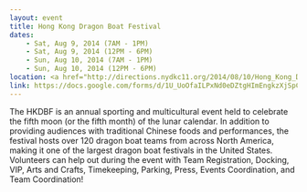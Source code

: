 ```yaml
---
layout: event
title: Hong Kong Dragon Boat Festival
dates: 
    - Sat, Aug 9, 2014 (7AM - 1PM)
    - Sat, Aug 9, 2014 (12PM - 6PM)
    - Sun, Aug 10, 2014 (7AM - 1PM)
    - Sun, Aug 10, 2014 (12PM - 6PM)
location: <a href="http://directions.nydkc11.org/2014/08/10/Hong_Kong_Dragon_Boat_Festival">Flushing Meadows Corona Park</a>
link: https://docs.google.com/forms/d/1U_UoOfaILPxNd0eDZtgHImEngkzXjSpC-LhgB_ci0Xk/viewform
---
```

The HKDBF is an annual sporting and multicultural event held to celebrate the fifth moon (or the fifth month) of the lunar calendar. In addition to providing audiences with traditional Chinese foods and performances, the festival hosts over 120 dragon boat teams from across North America, making it one of the largest dragon boat festivals in the United States. Volunteers can help out during the event with Team Registration, Docking, VIP, Arts and Crafts, Timekeeping, Parking, Press, Events Coordination, and Team Coordination!
